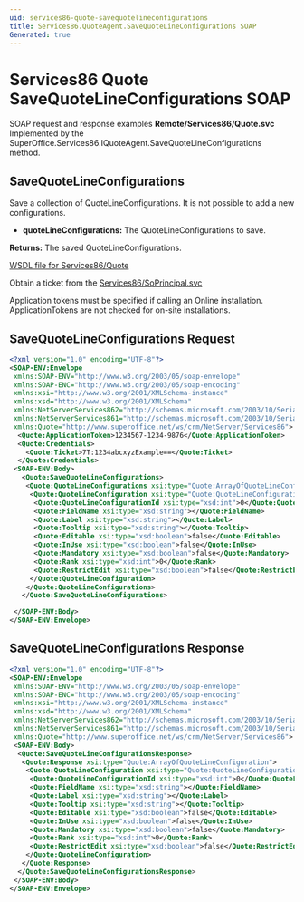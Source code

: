```yaml
---
uid: services86-quote-savequotelineconfigurations
title: Services86.QuoteAgent.SaveQuoteLineConfigurations SOAP
Generated: true
---
```


# Services86 Quote SaveQuoteLineConfigurations SOAP

SOAP request and response examples **Remote/Services86/Quote.svc**
Implemented by the <see cref="M:SuperOffice.Services86.IQuoteAgent.SaveQuoteLineConfigurations">SuperOffice.Services86.IQuoteAgent.SaveQuoteLineConfigurations</see> method.

## SaveQuoteLineConfigurations

Save a collection of QuoteLineConfigurations. It is not possible to add a new configurations.

* **quoteLineConfigurations:** The QuoteLineConfigurations to save.

**Returns:** The saved QuoteLineConfigurations.


[WSDL file for Services86/Quote](../Services86-Quote.md)

Obtain a ticket from the [Services86/SoPrincipal.svc](../SoPrincipal/index.md)

Application tokens must be specified if calling an Online installation. ApplicationTokens are not checked for on-site installations.

## SaveQuoteLineConfigurations Request

```xml
<?xml version="1.0" encoding="UTF-8"?>
<SOAP-ENV:Envelope
 xmlns:SOAP-ENV="http://www.w3.org/2003/05/soap-envelope"
 xmlns:SOAP-ENC="http://www.w3.org/2003/05/soap-encoding"
 xmlns:xsi="http://www.w3.org/2001/XMLSchema-instance"
 xmlns:xsd="http://www.w3.org/2001/XMLSchema"
 xmlns:NetServerServices862="http://schemas.microsoft.com/2003/10/Serialization/Arrays"
 xmlns:NetServerServices861="http://schemas.microsoft.com/2003/10/Serialization/"
 xmlns:Quote="http://www.superoffice.net/ws/crm/NetServer/Services86">
  <Quote:ApplicationToken>1234567-1234-9876</Quote:ApplicationToken>
  <Quote:Credentials>
    <Quote:Ticket>7T:1234abcxyzExample==</Quote:Ticket>
  </Quote:Credentials>
 <SOAP-ENV:Body>
   <Quote:SaveQuoteLineConfigurations>
    <Quote:QuoteLineConfigurations xsi:type="Quote:ArrayOfQuoteLineConfiguration">
     <Quote:QuoteLineConfiguration xsi:type="Quote:QuoteLineConfiguration">
      <Quote:QuoteLineConfigurationId xsi:type="xsd:int">0</Quote:QuoteLineConfigurationId>
      <Quote:FieldName xsi:type="xsd:string"></Quote:FieldName>
      <Quote:Label xsi:type="xsd:string"></Quote:Label>
      <Quote:Tooltip xsi:type="xsd:string"></Quote:Tooltip>
      <Quote:Editable xsi:type="xsd:boolean">false</Quote:Editable>
      <Quote:InUse xsi:type="xsd:boolean">false</Quote:InUse>
      <Quote:Mandatory xsi:type="xsd:boolean">false</Quote:Mandatory>
      <Quote:Rank xsi:type="xsd:int">0</Quote:Rank>
      <Quote:RestrictEdit xsi:type="xsd:boolean">false</Quote:RestrictEdit>
     </Quote:QuoteLineConfiguration>
    </Quote:QuoteLineConfigurations>
   </Quote:SaveQuoteLineConfigurations>

 </SOAP-ENV:Body>
</SOAP-ENV:Envelope>

```


## SaveQuoteLineConfigurations Response

```xml
<?xml version="1.0" encoding="UTF-8"?>
<SOAP-ENV:Envelope
 xmlns:SOAP-ENV="http://www.w3.org/2003/05/soap-envelope"
 xmlns:SOAP-ENC="http://www.w3.org/2003/05/soap-encoding"
 xmlns:xsi="http://www.w3.org/2001/XMLSchema-instance"
 xmlns:xsd="http://www.w3.org/2001/XMLSchema"
 xmlns:NetServerServices862="http://schemas.microsoft.com/2003/10/Serialization/Arrays"
 xmlns:NetServerServices861="http://schemas.microsoft.com/2003/10/Serialization/"
 xmlns:Quote="http://www.superoffice.net/ws/crm/NetServer/Services86">
 <SOAP-ENV:Body>
  <Quote:SaveQuoteLineConfigurationsResponse>
   <Quote:Response xsi:type="Quote:ArrayOfQuoteLineConfiguration">
    <Quote:QuoteLineConfiguration xsi:type="Quote:QuoteLineConfiguration">
     <Quote:QuoteLineConfigurationId xsi:type="xsd:int">0</Quote:QuoteLineConfigurationId>
     <Quote:FieldName xsi:type="xsd:string"></Quote:FieldName>
     <Quote:Label xsi:type="xsd:string"></Quote:Label>
     <Quote:Tooltip xsi:type="xsd:string"></Quote:Tooltip>
     <Quote:Editable xsi:type="xsd:boolean">false</Quote:Editable>
     <Quote:InUse xsi:type="xsd:boolean">false</Quote:InUse>
     <Quote:Mandatory xsi:type="xsd:boolean">false</Quote:Mandatory>
     <Quote:Rank xsi:type="xsd:int">0</Quote:Rank>
     <Quote:RestrictEdit xsi:type="xsd:boolean">false</Quote:RestrictEdit>
    </Quote:QuoteLineConfiguration>
   </Quote:Response>
  </Quote:SaveQuoteLineConfigurationsResponse>
 </SOAP-ENV:Body>
</SOAP-ENV:Envelope>

```

